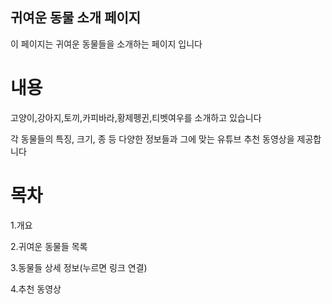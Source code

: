 ## 귀여운 동물 소개 페이지

이 페이지는 귀여운 동물들을 소개하는 페이지 입니다

# 내용
고양이,강아지,토끼,카피바라,황제펭귄,티벳여우를 소개하고 있습니다

각 동물들의 특징, 크기, 종 등 다양한 정보들과 그에 맞는 유튜브 추천 동영상을 제공합니다

# 목차
1.개요

2.귀여운 동물들 목록

3.동물들 상세 정보(누르면 링크 연결)

4.추천 동영상
